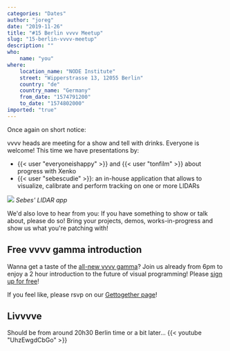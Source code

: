```yaml
---
categories: "Dates"
author: "joreg"
date: "2019-11-26"
title: "#15 Berlin vvvv Meetup"
slug: "15-berlin-vvvv-meetup"
description: ""
who: 
    name: "you"
where: 
    location_name: "NODE Institute"
    street: "Wipperstrasse 13, 12055 Berlin"
    country: "de"
    country_name: "Germany"
    from_date: "1574791200"
    to_date: "1574802000"
imported: "true"
---
```



Once again on short notice:

vvvv heads are meeting for a show and tell with drinks. Everyone is welcome! This time we have presentations by:

* {{< user "everyoneishappy" >}} and {{< user "tonfilm" >}} about progress with Xenko
* {{< user "sebescudie" >}}: an in-house application that allows to visualize, calibrate and perform tracking on one or more LIDARs

![](lidar.png) 
*Sebes' LIDAR app*

We'd also love to hear from you: If you have something to show or talk about, please do so! Bring your projects, demos, works-in-progress and show us what you're patching with!

## Free vvvv gamma introduction
Wanna get a taste of the [all-new vvvv gamma](/blog/2019/vvvv-gamma-2019.1-preview)? Join us already from 6pm to enjoy a 2 hour introduction to the future of visual programming! Please [sign up for free](https://nodeforum.org/announcements/series-of-free-2h-introduction-workshop-to-vvvv-gamma/)!

If you feel like, please rsvp on our [Gettogether page](https://gettogether.community/events/2908/vvvv-berlin-meetup-15/)!

## Livvvve
Should be from around 20h30 Berlin time or a bit later...
{{< youtube "UhzEwgdCbGo" >}}